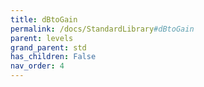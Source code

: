 ```yaml
---
title: dBtoGain
permalink: /docs/StandardLibrary#dBtoGain
parent: levels
grand_parent: std
has_children: False
nav_order: 4
---
```

